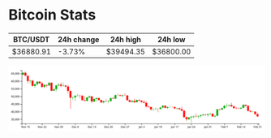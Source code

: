# Bitcoin Stats

BTC/USDT|24h change|24h high|24h low|
|---|---|---|---|
|$36880.91|-3.73%|$39494.35|$36800.00|

<img src="./chart.svg">
